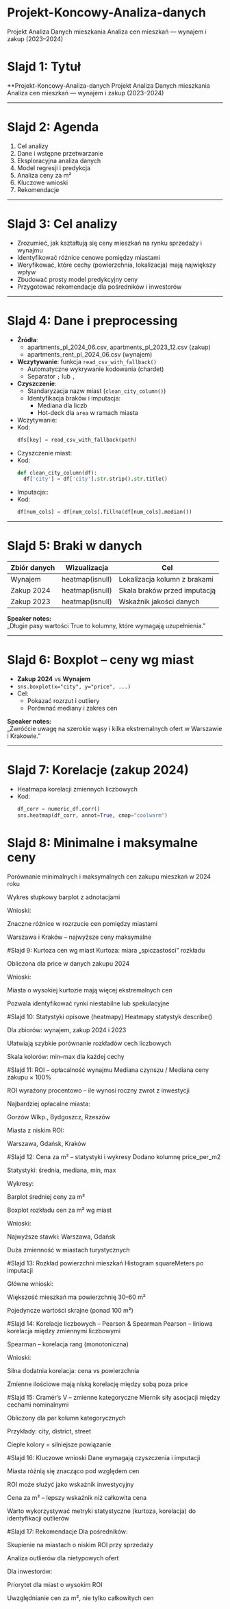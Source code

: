 # Projekt-Koncowy-Analiza-danych
Projekt Analiza Danych mieszkania 
Analiza cen mieszkań — wynajem i zakup (2023–2024)


# Slajd 1: Tytuł  
**Projekt-Koncowy-Analiza-danych
Projekt Analiza Danych mieszkania 
Analiza cen mieszkań — wynajem i zakup (2023–2024)

---

# Slajd 2: Agenda  
1. Cel analizy  
2. Dane i wstępne przetwarzanie  
3. Eksploracyjna analiza danych  
4. Model regresji i predykcja  
5. Analiza ceny za m²  
6. Kluczowe wnioski  
7. Rekomendacje  

---

# Slajd 3: Cel analizy  
- Zrozumieć, jak kształtują się ceny mieszkań na rynku sprzedaży i wynajmu  
- Identyfikować różnice cenowe pomiędzy miastami  
- Weryfikować, które cechy (powierzchnia, lokalizacja) mają największy wpływ  
- Zbudować prosty model predykcyjny ceny  
- Przygotować rekomendacje dla pośredników i inwestorów  

---

# Slajd 4: Dane i preprocessing  
- **Źródła**:  
  - apartments_pl_2024_06.csv, apartments_pl_2023_12.csv (zakup)  
  - apartments_rent_pl_2024_06.csv (wynajem)  
- **Wczytywanie**: funkcja `read_csv_with_fallback()`  
  - Automatyczne wykrywanie kodowania (chardet)  
  - Separator `;` lub `,`  
- **Czyszczenie**:  
  - Standaryzacja nazw miast (`clean_city_column()`)  
  - Identyfikacja braków i imputacja:  
    - Mediana dla liczb  
    - Hot-deck dla `area` w ramach miasta
- Wczytywanie:
- Kod:  
  ```python
  dfs[key] = read_csv_with_fallback(path)
- Czyszczenie miast:
- Kod:  
  ```python
  def clean_city_column(df):
    df['city'] = df['city'].str.strip().str.title()
- Imputacja::
- Kod:  
  ```python
  df[num_cols] = df[num_cols].fillna(df[num_cols].median())

---

# Slajd 5: Braki w danych  
| Zbiór danych      | Wizualizacja                   | Cel                                  |
|-------------------|--------------------------------|--------------------------------------|
| Wynajem           | heatmap(isnull)                | Lokalizacja kolumn z brakami         |
| Zakup 2024        | heatmap(isnull)                | Skala braków przed imputacją         |
| Zakup 2023        | heatmap(isnull)                | Wskaźnik jakości danych              |

**Speaker notes:**  
„Długie pasy wartości True to kolumny, które wymagają uzupełnienia.”  

---

# Slajd 6: Boxplot – ceny wg miast  
- **Zakup 2024** vs **Wynajem**  
- `sns.boxplot(x="city", y="price", ...)`  
- Cel:  
  - Pokazać rozrzut i outliery  
  - Porównać mediany i zakres cen  

**Speaker notes:**  
„Zwróćcie uwagę na szerokie wąsy i kilka ekstremalnych ofert w Warszawie i Krakowie.”  

---

# Slajd 7: Korelacje (zakup 2024)  
- Heatmapa korelacji zmiennych liczbowych  
- Kod:  
  ```python
  df_corr = numeric_df.corr()
  sns.heatmap(df_corr, annot=True, cmap="coolwarm")

# Slajd 8: Minimalne i maksymalne ceny
Porównanie minimalnych i maksymalnych cen zakupu mieszkań w 2024 roku

Wykres słupkowy barplot z adnotacjami

Wnioski:

Znaczne różnice w rozrzucie cen pomiędzy miastami

Warszawa i Kraków – najwyższe ceny maksymalne

#Slajd 9: Kurtoza cen wg miast
Kurtoza: miara „spiczastości” rozkładu

Obliczona dla price w danych zakupu 2024

Wnioski:

Miasta o wysokiej kurtozie mają więcej ekstremalnych cen

Pozwala identyfikować rynki niestabilne lub spekulacyjne

#Slajd 10: Statystyki opisowe (heatmapy)
Heatmapy statystyk describe()

Dla zbiorów: wynajem, zakup 2024 i 2023

Ułatwiają szybkie porównanie rozkładów cech liczbowych

Skala kolorów: min–max dla każdej cechy

#Slajd 11: ROI – opłacalność wynajmu
Mediana czynszu / Mediana ceny zakupu × 100%

ROI wyrażony procentowo – ile wynosi roczny zwrot z inwestycji

Najbardziej opłacalne miasta:

Gorzów Wlkp., Bydgoszcz, Rzeszów

Miasta z niskim ROI:

Warszawa, Gdańsk, Kraków

#Slajd 12: Cena za m² – statystyki i wykresy
Dodano kolumnę price_per_m2

Statystyki: średnia, mediana, min, max

Wykresy:

Barplot średniej ceny za m²

Boxplot rozkładu cen za m² wg miast

Wnioski:

Najwyższe stawki: Warszawa, Gdańsk

Duża zmienność w miastach turystycznych

#Slajd 13: Rozkład powierzchni mieszkań
Histogram squareMeters po imputacji

Główne wnioski:

Większość mieszkań ma powierzchnię 30–60 m²

Pojedyncze wartości skrajne (ponad 100 m²)

#Slajd 14: Korelacje liczbowych – Pearson & Spearman
Pearson – liniowa korelacja między zmiennymi liczbowymi

Spearman – korelacja rang (monotoniczna)

Wnioski:

Silna dodatnia korelacja: cena vs powierzchnia

Zmienne ilościowe mają niską korelację między sobą poza price

#Slajd 15: Cramér’s V – zmienne kategoryczne
Miernik siły asocjacji między cechami nominalnymi

Obliczony dla par kolumn kategorycznych

Przykłady: city, district, street

Ciepłe kolory = silniejsze powiązanie

#Slajd 16: Kluczowe wnioski
Dane wymagają czyszczenia i imputacji

Miasta różnią się znacząco pod względem cen

ROI może służyć jako wskaźnik inwestycyjny

Cena za m² – lepszy wskaźnik niż całkowita cena

Warto wykorzystywać metryki statystyczne (kurtoza, korelacja) do identyfikacji outlierów

#Slajd 17: Rekomendacje
Dla pośredników:

Skupienie na miastach o niskim ROI przy sprzedaży

Analiza outlierów dla nietypowych ofert

Dla inwestorów:

Priorytet dla miast o wysokim ROI

Uwzględnianie cen za m², nie tylko całkowitych cen


